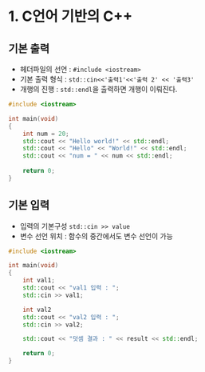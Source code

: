 # 1. C언어 기반의 C++

## 기본 출력
* 헤더파일의 선언 : `#include <iostream>`
* 기본 출력 형식 : `std::cin<<'출력1'<<'출력 2' << '출력3'`
* 개행의 진행 : `std::endl`을 출력하면 개행이 이뤄진다.

```C++
#include <iostream>

int main(void)
{
    int num = 20;
    std::cout << "Hello world!" << std::endl;
    std::cout << "Hello" << "World!" << std::endl;
    std::cout << "num = " << num << std::endl;
    
    return 0;
}
```

## 기본 입력
* 입력의 기본구성 `std::cin >> value`
* 변수 선언 위치 : 함수의 중간에서도 변수 선언이 가능

```c++
#include <iostream>

int main(void)
{
    int val1;
    std::cout << "val1 입력 : ";
    std::cin >> val1;

    int val2
    std::cout << "val2 입력 : ";
    std::cin >> val2;

    std::cout << "덧셈 결과 : " << result << std::endl;

    return 0;
}
```